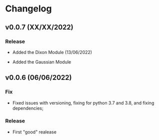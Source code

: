 # Changelog


## v0.0.7 (XX/XX/2022)


### Release

- Added the Dixon Module (13/06/2022)


- Added the Gaussian Module



## v0.0.6 (06/06/2022)

### Fix

- Fixed issues with versioning, fixing for python 3.7 and 3.8, and fixing dependencies;

### Release

- First "good" realease
